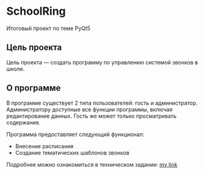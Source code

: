 # SchoolRing
Итоговый проект по  теме PyQt5
## Цель проекта

Цель проекта — создать программу по управлению системой звонков в школе.

## О программе

В программе существует 2 типа пользователей: гость и администратор. Администратору доступные все функции программы, включая редактирование данных. Гость же может только просматривать содержание.

Программа предоставляет следующий функционал:

- Внесение расписания
- Создание тематических шаблонов звонков

Подробнее можно ознакомиться в техническом задании:
[my link](technical_specification.md)
